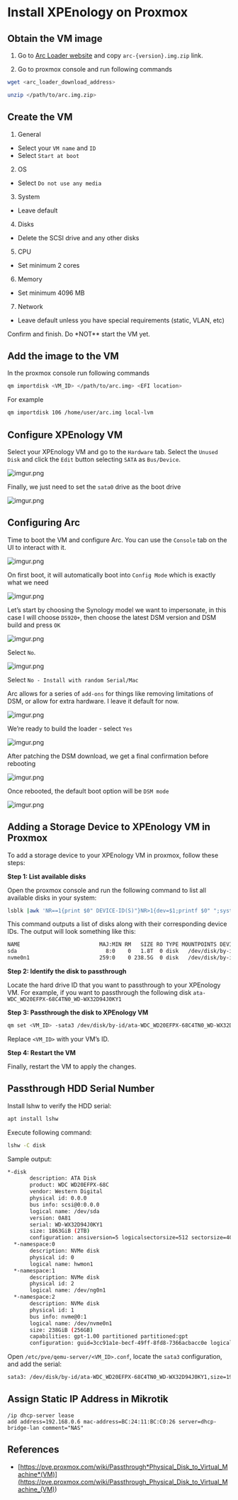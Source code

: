 # Install XPEnology on Proxmox

## Obtain the VM image

1. Go to [Arc Loader website](https://github.com/AuxXxilium/arc/releases/) and copy `arc-{version}.img.zip` link.

2. Go to proxmox console and run following commands

```sh
wget <arc_loader_download_address>

unzip </path/to/arc.img.zip>
```

## Create the VM

1. General

- Select your `VM name` and `ID`
- Select `Start at boot`

2. OS

- Select `Do not use any media`

3. System

- Leave default

4. Disks

- Delete the SCSI drive and any other disks

5. CPU

- Set minimum 2 cores

6. Memory

- Set minimum 4096 MB

7. Network

- Leave default unless you have special requirements (static, VLAN, etc)

Confirm and finish. Do \*NOT\*\* start the VM yet.

## Add the image to the VM

In the proxmox console run following commands

```sh
qm importdisk <VM_ID> </path/to/arc.img> <EFI location>
```

For example

```sh
qm importdisk 106 /home/user/arc.img local-lvm
```

## Configure XPEnology VM

Select your XPEnology VM and go to the `Hardware` tab. Select the `Unused Disk` and click the `Edit` button selecting `SATA` as `Bus/Device`.

![imgur.png](https://i.imgur.com/QFTHSm4.png)

Finally, we just need to set the `sata0` drive as the boot drive

![imgur.png](https://i.imgur.com/6wJRwJD.png)

## Configuring Arc

Time to boot the VM and configure Arc. You can use the `Console` tab on the UI to interact with it.

![imgur.png](https://i.imgur.com/axD9qxH.png)

On first boot, it will automatically boot into `Config Mode` which is exactly what we need

![imgur.png](https://i.imgur.com/80exdxX.png)

Let’s start by choosing the Synology model we want to impersonate, in this case I will choose `DS920+`, then choose the latest DSM version and DSM build and press `OK`

![imgur.png](https://i.imgur.com/4Xyhaap.png)

Select `No`.

![imgur.png](https://i.imgur.com/vCj1hkj.png)

Select `No - Install with random Serial/Mac`

Arc allows for a series of `add-ons` for things like removing limitations of DSM, or allow for extra hardware. I leave it default for now.

![imgur.png](https://i.imgur.com/SrL4ZYf.png)

We’re ready to build the loader - select `Yes`

![imgur.png](https://i.imgur.com/ALh9UR5.png)

After patching the DSM download, we get a final confirmation before rebooting

![imgur.png](https://i.imgur.com/i7Z1A5J.png)

Once rebooted, the default boot option will be `DSM mode`

![imgur.png](https://i.imgur.com/M3uD6OT.png)

## Adding a Storage Device to XPEnology VM in Proxmox

To add a storage device to your XPEnology VM in proxmox, follow these steps:

**Step 1: List available disks**

Open the proxmox console and run the following command to list all available disks in your system:

```sh
lsblk |awk 'NR==1{print $0" DEVICE-ID(S)"}NR>1{dev=$1;printf $0" ";system("find /dev/disk/by-id -lname \"*"dev"\" -printf \" %p\"");print "";}'|grep -v -E 'part|lvm'
```

This command outputs a list of disks along with their corresponding device IDs. The output will look something like this:

```sh
NAME                         MAJ:MIN RM   SIZE RO TYPE MOUNTPOINTS DEVICE-ID(S)
sda                            8:0    0   1.8T  0 disk   /dev/disk/by-id/wwn-0x50014ee26bd596b7 /dev/disk/by-id/ata-WDC_WD20EFPX-68C4TN0_WD-WX32D94J0KY1
nvme0n1                      259:0    0 238.5G  0 disk   /dev/disk/by-id/nvme-eui.e8238fa6bf530001001b448b4cbb7a08 /dev/disk/by-id/nvme-WD_PC_SN740_SDDPNQD-256G-1006_234222800596 /dev/disk/by-id/nvme-WD_PC_SN740_SDDPNQD-256G-1006_234222800596_1
```

**Step 2: Identify the disk to passthrough**

Locate the hard drive ID that you want to passthrough to your XPEnology VM. For example, if you want to passthrough the following disk `ata-WDC_WD20EFPX-68C4TN0_WD-WX32D94J0KY1`

**Step 3: Passthrough the disk to XPEnology VM**

```sh
qm set <VM_ID> -sata3 /dev/disk/by-id/ata-WDC_WD20EFPX-68C4TN0_WD-WX32D94J0KY1
```

Replace `<VM_ID>` with your VM’s ID.

**Step 4: Restart the VM**

Finally, restart the VM to apply the changes.

## Passthrough HDD Serial Number

Install lshw to verify the HDD serial:

```sh
apt install lshw
```

Execute following command:

```sh
lshw -C disk
```

Sample output:

```sh
*-disk
       description: ATA Disk
       product: WDC WD20EFPX-68C
       vendor: Western Digital
       physical id: 0.0.0
       bus info: scsi@0:0.0.0
       logical name: /dev/sda
       version: 0A81
       serial: WD-WX32D94J0KY1
       size: 1863GiB (2TB)
       configuration: ansiversion=5 logicalsectorsize=512 sectorsize=4096
  *-namespace:0
       description: NVMe disk
       physical id: 0
       logical name: hwmon1
  *-namespace:1
       description: NVMe disk
       physical id: 2
       logical name: /dev/ng0n1
  *-namespace:2
       description: NVMe disk
       physical id: 1
       bus info: nvme@0:1
       logical name: /dev/nvme0n1
       size: 238GiB (256GB)
       capabilities: gpt-1.00 partitioned partitioned:gpt
       configuration: guid=3cc91a1e-becf-49ff-8fd8-7366acbacc0e logicalsectorsize=512 sectorsize=512 wwid=eui.e8238fa6bf530001001b448b4cbb7a08
```

Open `/etc/pve/qemu-server/<VM_ID>.conf`, locate the `sata3` configuration, and add the serial:

```sh
sata3: /dev/disk/by-id/ata-WDC_WD20EFPX-68C4TN0_WD-WX32D94J0KY1,size=1953514584K,serial=WD-WX32D94J0KY1
```

## Assign Static IP Address in Mikrotik

```rsc
/ip dhcp-server lease
add address=192.168.0.6 mac-address=BC:24:11:BC:C0:26 server=dhcp-bridge-lan comment="NAS"
```

## References

- [https://pve.proxmox.com/wiki/Passthrough*Physical_Disk_to_Virtual_Machine*(VM)](<https://pve.proxmox.com/wiki/Passthrough_Physical_Disk_to_Virtual_Machine_(VM)>)
